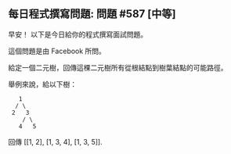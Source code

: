 ## 每日程式撰寫問題: 問題 #587 [中等]

早安！ 以下是今日給你的程式撰寫面試問題。

這個問題是由 Facebook 所問。

給定一個二元樹，回傳這棵二元樹所有從根結點到樹葉結點的可能路徑。

舉例來說，給以下樹：

       1
      / \
     2   3
        / \
       4   5

回傳 [[1, 2], [1, 3, 4], [1, 3, 5]].
